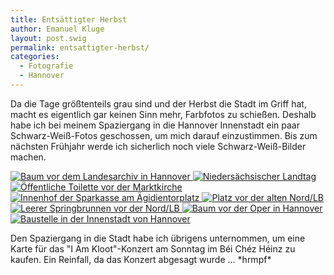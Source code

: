 ```yaml
---
title: Entsättigter Herbst
author: Emanuel Kluge
layout: post.swig
permalink: entsattigter-herbst/
categories:
  - Fotografie
  - Hannover
---
```


Da die Tage größtenteils grau sind und der Herbst die Stadt im Griff hat, macht es eigentlich gar keinen Sinn mehr, Farbfotos zu schießen. Deshalb habe ich bei meinem Spaziergang in die Hannover Innenstadt ein paar Schwarz-Weiß-Fotos geschossen, um mich darauf einzustimmen. Bis zum nächsten Frühjahr werde ich sicherlich noch viele Schwarz-Weiß-Bilder machen.

<a href="/wp-content/uploads/2009/11/baum-vor-dem-landesarchiv-hannover.jpg" rel="lightbox">
  <noscript data-src="/wp-content/uploads/2009/11/baum-vor-dem-landesarchiv-hannover-480x319.jpg" data-alt="Baum vor dem Landesarchiv in Hannover">
<img src="/wp-content/uploads/2009/11/baum-vor-dem-landesarchiv-hannover-480x319.jpg" alt="Baum vor dem Landesarchiv in Hannover">
</noscript></a>

<a href="/wp-content/uploads/2009/11/landtag-niedersachsen.jpg" rel="lightbox">
  <noscript data-src="/wp-content/uploads/2009/11/landtag-niedersachsen-480x319.jpg" data-alt="Niedersächsischer Landtag">
<img src="/wp-content/uploads/2009/11/landtag-niedersachsen-480x319.jpg" alt="Niedersächsischer Landtag">
</noscript>
</a>

<a href="/wp-content/uploads/2009/11/oeffentliche-toilette-vor-der-marktkirche-hannover.jpg" rel="lightbox">
  <noscript data-src="/wp-content/uploads/2009/11/oeffentliche-toilette-vor-der-marktkirche-hannover-480x319.jpg" data-alt="Öffentliche Toilette vor der Marktkirche">
<img src="/wp-content/uploads/2009/11/oeffentliche-toilette-vor-der-marktkirche-hannover-480x319.jpg" alt="Öffentliche Toilette vor der Marktkirche">
</noscript>
</a>

<a href="/wp-content/uploads/2009/11/innenhof-der-sparkasse-am-aegidientorplatz-in-hannover.jpg" rel="lightbox">
  <noscript data-src="/wp-content/uploads/2009/11/innenhof-der-sparkasse-am-aegidientorplatz-in-hannover-480x319.jpg" data-alt="Innenhof der Sparkasse am Ägidientorplatz">
<img src="/wp-content/uploads/2009/11/innenhof-der-sparkasse-am-aegidientorplatz-in-hannover-480x319.jpg" alt="Innenhof der Sparkasse am Ägidientorplatz">
</noscript>
</a>

<a href="/wp-content/uploads/2009/11/platz-vor-der-alten-nord-lb-in-hannover.jpg" rel="lightbox">
  <noscript data-src="/wp-content/uploads/2009/11/platz-vor-der-alten-nord-lb-in-hannover-480x319.jpg" data-alt="Platz vor der alten Nord/LB">
<img src="/wp-content/uploads/2009/11/platz-vor-der-alten-nord-lb-in-hannover-480x319.jpg" alt="Platz vor der alten Nord/LB">
</noscript>
</a>

<a href="/wp-content/uploads/2009/11/leerer-springbrunnen-vor-der-nord-lb.jpg" rel="lightbox">
  <noscript data-src="/wp-content/uploads/2009/11/leerer-springbrunnen-vor-der-nord-lb-480x319.jpg" data-alt="Leerer Springbrunnen vor der Nord/LB">
<img src="/wp-content/uploads/2009/11/leerer-springbrunnen-vor-der-nord-lb-480x319.jpg" alt="Leerer Springbrunnen vor der Nord/LB">
</noscript></a>

<a href="/wp-content/uploads/2009/11/baum-vor-der-oper-hannover.jpg" rel="lightbox">
  <noscript data-src="/wp-content/uploads/2009/11/baum-vor-der-oper-hannover-480x319.jpg" data-alt="Baum vor der Oper in Hannover">
<img src="/wp-content/uploads/2009/11/baum-vor-der-oper-hannover-480x319.jpg" alt="Baum vor der Oper in Hannover">
</noscript></a>

<a href="/wp-content/uploads/2009/11/baustelle-in-der-innenstadt-von-hannover.jpg" rel="lightbox">
  <noscript data-src="/wp-content/uploads/2009/11/baustelle-in-der-innenstadt-von-hannover-480x319.jpg" data-alt="Baustelle in der Innenstadt von Hannover">
<img src="/wp-content/uploads/2009/11/baustelle-in-der-innenstadt-von-hannover-480x319.jpg" alt="Baustelle in der Innenstadt von Hannover">
</noscript></a>

Den Spaziergang in die Stadt habe ich übrigens unternommen, um eine Karte für das "I Am Kloot"-Konzert am Sonntag im Béi Chéz Héinz zu kaufen. Ein Reinfall, da das Konzert abgesagt wurde &hellip; \*hrmpf\*
